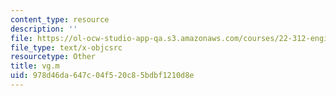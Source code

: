 ```yaml
---
content_type: resource
description: ''
file: https://ol-ocw-studio-app-qa.s3.amazonaws.com/courses/22-312-engineering-of-nuclear-reactors-fall-2015/978d46da647c04f520c85bdbf1210d8e_vg.m
file_type: text/x-objcsrc
resourcetype: Other
title: vg.m
uid: 978d46da-647c-04f5-20c8-5bdbf1210d8e
---
```

